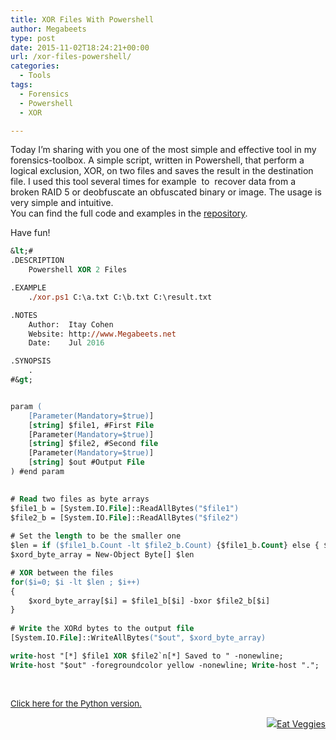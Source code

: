 ```yaml
---
title: XOR Files With Powershell
author: Megabeets
type: post
date: 2015-11-02T18:24:21+00:00
url: /xor-files-powershell/
categories:
  - Tools
tags:
  - Forensics
  - Powershell
  - XOR

---
```

Today I&#8217;m sharing with you one of the most simple and effective tool in my forensics-toolbox. A simple script, written in Powershell, that perform a logical exclusion, XOR, on two files and saves the result in the destination file. I used this tool several times for example  to  recover data from a broken RAID 5 or deobfuscate an obfuscated binary or image. The usage is very simple and intuitive.  
You can find the full code and examples in the [repository][1].

Have fun!

```ps
&lt;#
.DESCRIPTION
    Powershell XOR 2 Files

.EXAMPLE
    ./xor.ps1 C:\a.txt C:\b.txt C:\result.txt

.NOTES
    Author:  Itay Cohen
    Website: http://www.Megabeets.net
    Date:    Jul 2016    

.SYNOPSIS
    .
#&gt;


param (
    [Parameter(Mandatory=$true)]
    [string] $file1, #First File
    [Parameter(Mandatory=$true)]
    [string] $file2, #Second file
    [Parameter(Mandatory=$true)]
    [string] $out #Output File
) #end param

 
# Read two files as byte arrays
$file1_b = [System.IO.File]::ReadAllBytes("$file1") 
$file2_b = [System.IO.File]::ReadAllBytes("$file2")
 
# Set the length to be the smaller one
$len = if ($file1_b.Count -lt $file2_b.Count) {$file1_b.Count} else { $file2_b.Count}
$xord_byte_array = New-Object Byte[] $len

# XOR between the files
for($i=0; $i -lt $len ; $i++)
{
    $xord_byte_array[$i] = $file1_b[$i] -bxor $file2_b[$i]
}
 
# Write the XORd bytes to the output file
[System.IO.File]::WriteAllBytes("$out", $xord_byte_array)

write-host "[*] $file1 XOR $file2`n[*] Saved to " -nonewline;
Write-host "$out" -foregroundcolor yellow -nonewline; Write-host ".";
```


&nbsp;

<span style="font-size: 10pt;"><a href="http://www.megabeets.net/xor-files-python/">Click here for the Python version.</a></span>

<div class="nf-post-footer">
  <p style="text-align: right">
    <a href="https://www.megabeets.net/about.html#vegan"><img src="../uploads/megabeets_inline_logo.png" />Eat Veggies</a>
  </p>
</div>

 [1]: https://github.com/ITAYC0HEN/XOR-Files